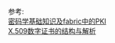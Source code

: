 


参考:   
[密码学基础知识及fabric中的PKI](https://www.jianshu.com/p/29053c7f99f3)     
[X.509数字证书的结构与解析](https://blog.csdn.net/xy010902100449/article/details/52145009)    